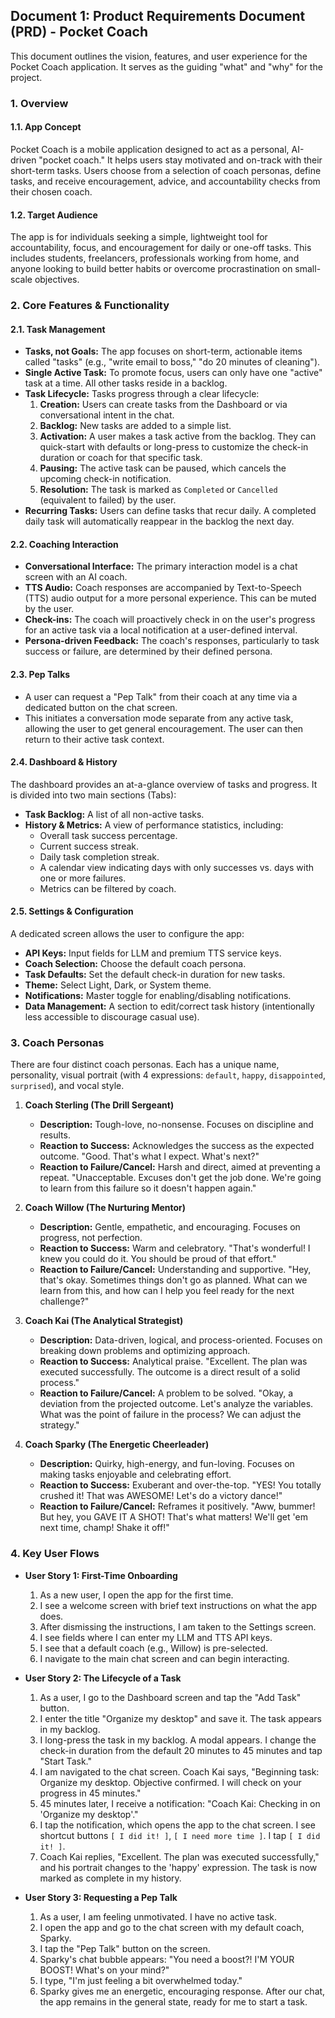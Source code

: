 ## Document 1: Product Requirements Document (PRD) - Pocket Coach

This document outlines the vision, features, and user experience for the Pocket Coach application. It serves as the guiding "what" and "why" for the project.

### 1. Overview

#### 1.1. App Concept
Pocket Coach is a mobile application designed to act as a personal, AI-driven "pocket coach." It helps users stay motivated and on-track with their short-term tasks. Users choose from a selection of coach personas, define tasks, and receive encouragement, advice, and accountability checks from their chosen coach.

#### 1.2. Target Audience
The app is for individuals seeking a simple, lightweight tool for accountability, focus, and encouragement for daily or one-off tasks. This includes students, freelancers, professionals working from home, and anyone looking to build better habits or overcome procrastination on small-scale objectives.

### 2. Core Features & Functionality

#### 2.1. Task Management
*   **Tasks, not Goals:** The app focuses on short-term, actionable items called "tasks" (e.g., "write email to boss," "do 20 minutes of cleaning").
*   **Single Active Task:** To promote focus, users can only have one "active" task at a time. All other tasks reside in a backlog.
*   **Task Lifecycle:** Tasks progress through a clear lifecycle:
    1.  **Creation:** Users can create tasks from the Dashboard or via conversational intent in the chat.
    2.  **Backlog:** New tasks are added to a simple list.
    3.  **Activation:** A user makes a task active from the backlog. They can quick-start with defaults or long-press to customize the check-in duration or coach for that specific task.
    4.  **Pausing:** The active task can be paused, which cancels the upcoming check-in notification.
    5.  **Resolution:** The task is marked as `Completed` or `Cancelled` (equivalent to failed) by the user.
*   **Recurring Tasks:** Users can define tasks that recur daily. A completed daily task will automatically reappear in the backlog the next day.

#### 2.2. Coaching Interaction
*   **Conversational Interface:** The primary interaction model is a chat screen with an AI coach.
*   **TTS Audio:** Coach responses are accompanied by Text-to-Speech (TTS) audio output for a more personal experience. This can be muted by the user.
*   **Check-ins:** The coach will proactively check in on the user's progress for an active task via a local notification at a user-defined interval.
*   **Persona-driven Feedback:** The coach's responses, particularly to task success or failure, are determined by their defined persona.

#### 2.3. Pep Talks
*   A user can request a "Pep Talk" from their coach at any time via a dedicated button on the chat screen.
*   This initiates a conversation mode separate from any active task, allowing the user to get general encouragement. The user can then return to their active task context.

#### 2.4. Dashboard & History
The dashboard provides an at-a-glance overview of tasks and progress. It is divided into two main sections (Tabs):
*   **Task Backlog:** A list of all non-active tasks.
*   **History & Metrics:** A view of performance statistics, including:
    *   Overall task success percentage.
    *   Current success streak.
    *   Daily task completion streak.
    *   A calendar view indicating days with only successes vs. days with one or more failures.
    *   Metrics can be filtered by coach.

#### 2.5. Settings & Configuration
A dedicated screen allows the user to configure the app:
*   **API Keys:** Input fields for LLM and premium TTS service keys.
*   **Coach Selection:** Choose the default coach persona.
*   **Task Defaults:** Set the default check-in duration for new tasks.
*   **Theme:** Select Light, Dark, or System theme.
*   **Notifications:** Master toggle for enabling/disabling notifications.
*   **Data Management:** A section to edit/correct task history (intentionally less accessible to discourage casual use).

### 3. Coach Personas

There are four distinct coach personas. Each has a unique name, personality, visual portrait (with 4 expressions: `default`, `happy`, `disappointed`, `surprised`), and vocal style.

1.  **Coach Sterling (The Drill Sergeant)**
    *   **Description:** Tough-love, no-nonsense. Focuses on discipline and results.
    *   **Reaction to Success:** Acknowledges the success as the expected outcome. "Good. That's what I expect. What's next?"
    *   **Reaction to Failure/Cancel:** Harsh and direct, aimed at preventing a repeat. "Unacceptable. Excuses don't get the job done. We're going to learn from this failure so it doesn't happen again."

2.  **Coach Willow (The Nurturing Mentor)**
    *   **Description:** Gentle, empathetic, and encouraging. Focuses on progress, not perfection.
    *   **Reaction to Success:** Warm and celebratory. "That's wonderful! I knew you could do it. You should be proud of that effort."
    *   **Reaction to Failure/Cancel:** Understanding and supportive. "Hey, that's okay. Sometimes things don't go as planned. What can we learn from this, and how can I help you feel ready for the next challenge?"

3.  **Coach Kai (The Analytical Strategist)**
    *   **Description:** Data-driven, logical, and process-oriented. Focuses on breaking down problems and optimizing approach.
    *   **Reaction to Success:** Analytical praise. "Excellent. The plan was executed successfully. The outcome is a direct result of a solid process."
    *   **Reaction to Failure/Cancel:** A problem to be solved. "Okay, a deviation from the projected outcome. Let's analyze the variables. What was the point of failure in the process? We can adjust the strategy."

4.  **Coach Sparky (The Energetic Cheerleader)**
    *   **Description:** Quirky, high-energy, and fun-loving. Focuses on making tasks enjoyable and celebrating effort.
    *   **Reaction to Success:** Exuberant and over-the-top. "YES! You totally crushed it! That was AWESOME! Let's do a victory dance!"
    *   **Reaction to Failure/Cancel:** Reframes it positively. "Aww, bummer! But hey, you GAVE IT A SHOT! That's what matters! We'll get 'em next time, champ! Shake it off!"

### 4. Key User Flows

*   **User Story 1: First-Time Onboarding**
    1.  As a new user, I open the app for the first time.
    2.  I see a welcome screen with brief text instructions on what the app does.
    3.  After dismissing the instructions, I am taken to the Settings screen.
    4.  I see fields where I can enter my LLM and TTS API keys.
    5.  I see that a default coach (e.g., Willow) is pre-selected.
    6.  I navigate to the main chat screen and can begin interacting.

*   **User Story 2: The Lifecycle of a Task**
    1.  As a user, I go to the Dashboard screen and tap the "Add Task" button.
    2.  I enter the title "Organize my desktop" and save it. The task appears in my backlog.
    3.  I long-press the task in my backlog. A modal appears. I change the check-in duration from the default 20 minutes to 45 minutes and tap "Start Task."
    4.  I am navigated to the chat screen. Coach Kai says, "Beginning task: Organize my desktop. Objective confirmed. I will check on your progress in 45 minutes."
    5.  45 minutes later, I receive a notification: "Coach Kai: Checking in on 'Organize my desktop'."
    6.  I tap the notification, which opens the app to the chat screen. I see shortcut buttons `[ I did it! ]`, `[ I need more time ]`. I tap `[ I did it! ]`.
    7.  Coach Kai replies, "Excellent. The plan was executed successfully," and his portrait changes to the 'happy' expression. The task is now marked as complete in my history.

*   **User Story 3: Requesting a Pep Talk**
    1.  As a user, I am feeling unmotivated. I have no active task.
    2.  I open the app and go to the chat screen with my default coach, Sparky.
    3.  I tap the "Pep Talk" button on the screen.
    4.  Sparky's chat bubble appears: "You need a boost?! I'M YOUR BOOST! What's on your mind?"
    5.  I type, "I'm just feeling a bit overwhelmed today."
    6.  Sparky gives me an energetic, encouraging response. After our chat, the app remains in the general state, ready for me to start a task.

